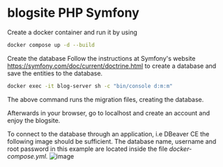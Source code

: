 # blogsite PHP Symfony
Create a docker container and run it by using

```bash
docker compose up -d --build
```

Create the database
Follow the instructions at Symfony's website https://symfony.com/doc/current/doctrine.html to create a database and save the entities to the database.

```bash
docker exec -it blog-server sh -c "bin/console d:m:m"
```

The above command runs the migration files, creating the database.

Afterwards in your browser, go to localhost and create an account and enjoy the blogsite.

To connect to the database through an application, i.e DBeaver CE the following image should be sufficient. The database name, username and root password in this example are located inside the file _docker-compose.yml._ 
![image](https://user-images.githubusercontent.com/83977384/188494939-e3805fd5-c1fa-42f9-8445-bb6a74d353e0.png)

